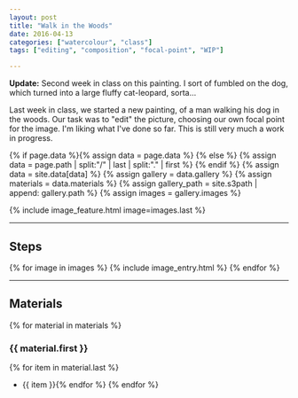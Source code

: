 ```yaml
---
layout: post
title: "Walk in the Woods"
date: 2016-04-13
categories: ["watercolour", "class"]
tags: ["editing", "composition", "focal-point", "WIP"]

---
```


**Update:** Second week in class on this painting. I sort of fumbled on the dog, which turned into a large fluffy cat-leopard, sorta...

Last week in class, we started a new painting, of a man walking his dog in the woods. Our task was to "edit" the picture, choosing our own focal point for the image. I'm liking what I've done so far. This is still very much a work in progress.

{% if page.data %}{% assign data = page.data %}
{% else %}
{% assign data = page.path | split:"/" | last | split:"." | first %}
{% endif %}
{% assign data = site.data[data] %}
{% assign gallery = data.gallery %}
{% assign materials = data.materials %}
{% assign gallery_path = site.s3path | append: gallery.path %}
{% assign images = gallery.images %}

{% include image_feature.html image=images.last %}

*******

## Steps

{% for image in images %}
{% include image_entry.html %}
{% endfor %}

*******

## Materials
{% for material in materials %}
### {{ material.first }}
{% for item in material.last %}
* {{ item }}{% endfor %}
{% endfor %}
